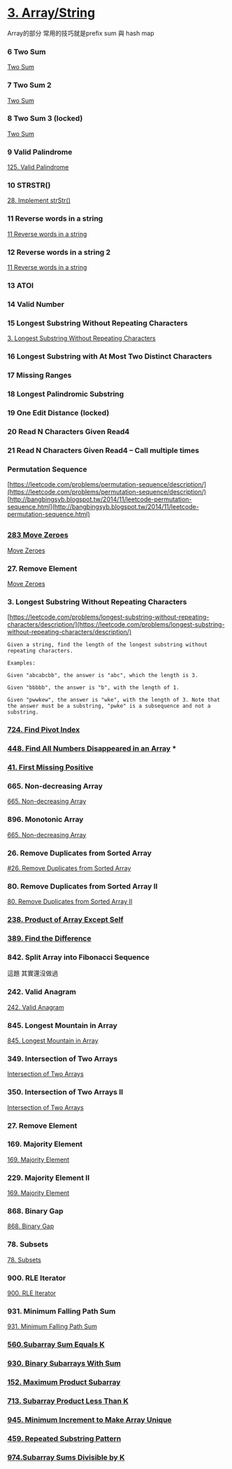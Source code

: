 # [3. Array/String](/arraystring.md)

Array的部分  常用的技巧就是prefix sum 與 hash map

### 6 Two Sum

[Two Sum](questions/TwoSum.md)

### 7 Two Sum 2

[Two Sum](questions/TwoSum.md)

### 8 Two Sum 3 \(locked\)

[Two Sum](questions/TwoSum.md)

### 9 Valid Palindrome

[125. Valid Palindrome](questions/ValidPalindrome.md)

### 10 STRSTR\(\)

[28. Implement strStr\(\)](/questions/ImplementStrStr.md)

### 11 Reverse words in a string

[11 Reverse words in a string](questions/ReverseWordsInAString.md)

### 12 Reverse words in a string 2

[11 Reverse words in a string](questions/ReverseWordsInAString.md)

### 13 ATOI

### 14 Valid Number

### 15 Longest Substring Without Repeating Characters

[3. Longest Substring Without Repeating Characters](/questions/LongestSubstringWithoutRepeatingCharacters.md)

### 16 Longest Substring with At Most Two Distinct Characters

### 17 Missing Ranges

### 18 Longest Palindromic Substring

### 19 One Edit Distance \(locked\)

### 20 Read N Characters Given Read4

### 21 Read N Characters Given Read4 – Call multiple times

### Permutation Sequence

[https://leetcode.com/problems/permutation-sequence/description/](https://leetcode.com/problems/permutation-sequence/description/)  
[http://bangbingsyb.blogspot.tw/2014/11/leetcode-permutation-sequence.html](http://bangbingsyb.blogspot.tw/2014/11/leetcode-permutation-sequence.html)

## 

#### 

### [283 Move Zeroes](https://leetcode.com/problems/move-zeroes/)

[Move Zeroes](/questions/MoveZeroes.md)

### 27. Remove Element

[Move Zeroes](/questions/MoveZeroes.md)

### 3. Longest Substring Without Repeating Characters

[https://leetcode.com/problems/longest-substring-without-repeating-characters/description/](https://leetcode.com/problems/longest-substring-without-repeating-characters/description/)

```
Given a string, find the length of the longest substring without repeating characters.

Examples:

Given "abcabcbb", the answer is "abc", which the length is 3.

Given "bbbbb", the answer is "b", with the length of 1.

Given "pwwkew", the answer is "wke", with the length of 3. Note that the answer must be a substring, "pwke" is a subsequence and not a substring.
```

### [724. Find Pivot Index](/questions/FindPivotIndex.md)

### [448. Find All Numbers Disappeared in an Array](/questions/FindAllNumbersDisappearedinanArray.md) \*

### [41. First Missing Positive ](/questions/FindMissingPositive.md)

### 665. Non-decreasing Array

[665. Non-decreasing Array](/questions/Non-decreasingArray.md)

### 896. Monotonic Array

[665. Non-decreasing Array](/questions/Non-decreasingArray.md)

### 26. Remove Duplicates from Sorted Array

[\#26. Remove Duplicates from Sorted Array](/questions/RemoveDuplicatesfromSortedArray.md)

### 80. Remove Duplicates from Sorted Array II

[80. Remove Duplicates from Sorted Array II](/questions/RemoveDuplicatesfromSortedArray.md)

### [238. Product of Array Except Self](/questions/ProductofArrayExceptSelf.md)

### [389. Find the Difference](/questions/FindtheDifference.md)

### 842. Split Array into Fibonacci Sequence

這題 其實還沒做過

### 242. Valid Anagram

[242. Valid Anagram](/questions/ValidAnagram.md)

### 845. Longest Mountain in Array

[845. Longest Mountain in Array](/questions/LongestMountaininArray.md)

### 349. Intersection of Two Arrays

[Intersection of Two Arrays](/questions/IntersectionofTwoArrays.md)

### 350. Intersection of Two Arrays II

[Intersection of Two Arrays](/questions/IntersectionofTwoArrays.md)

### 27. Remove Element

### 169. Majority Element

[169. Majority Element](/questions/MajorityElement.md)

### 229. Majority Element II

[169. Majority Element](/questions/MajorityElement.md)

### 868. Binary Gap

[868. Binary Gap](/questions/BinaryGap.md)

### 78. Subsets

[78. Subsets](/questions/Subsets.md)

### 900. RLE Iterator

[900. RLE Iterator](/questions/RLEIterator.md)

### 931. Minimum Falling Path Sum

[931. Minimum Falling Path Sum](/questions/MinimumFallingPathSum.md)

### [560.Subarray Sum Equals K](/questions/SubarraySumEqualsK.md)

### [930. Binary Subarrays With Sum](/questions/SubarraySumEqualsK.md)

### [152. Maximum Product Subarray](/questions/MaximumProductSubarray.md)

### [713. Subarray Product Less Than K](/questions/SubarraySumEqualsK.md)

### [945. Minimum Increment to Make Array Unique]()

### [459. Repeated Substring Pattern](/questions/RepeatedSubstringPattern.md)

### [974.Subarray Sums Divisible by K ](/questions/SubarraySumsDivisiblebyK.md)



